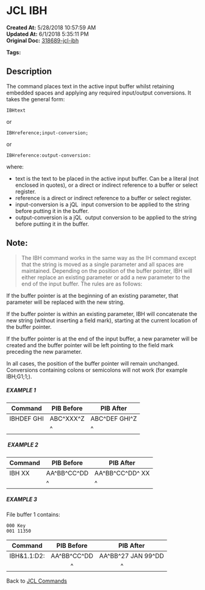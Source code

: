 # JCL IBH

**Created At:** 5/28/2018 10:57:59 AM  
**Updated At:** 6/1/2018 5:35:11 PM  
**Original Doc:** [318689-jcl-ibh](https://docs.jbase.com/45792-jcl/318689-jcl-ibh)  

**Tags:**
<badge text='conversions' vertical='middle' />
<badge text='pointer' vertical='middle' />
<badge text='buffer' vertical='middle' />
<badge text='jcl' vertical='middle' />

## Description 

The command places text in the active input buffer whilst retaining embedded spaces and applying any required input/output conversions. It takes the general form:

```
IBHtext
```

or

```
IBHreference;input-conversion; 
```

or

```
IBHreference:output-conversion:
```



where:

- text is the text to be placed in the active input buffer. Can be a literal (not enclosed in quotes), or a direct or indirect reference to a buffer or select register.
- reference is a direct or indirect reference to a buffer or select register.
- input-conversion is a jQL  input conversion to be applied to the string before putting it in the buffer.
- output-conversion is a jQL  output conversion to be applied to the string before putting it in the buffer.




## Note: 


> The IBH command works in the same way as the IH command except that the string is moved as a single parameter and all spaces are maintained. Depending on the position of the buffer pointer, IBH will either replace an existing parameter or add a new parameter to the end of the input buffer. The rules are as follows:


If the buffer pointer is at the beginning of an existing parameter, that parameter will be replaced with the new string.

If the buffer pointer is within an existing parameter, IBH will concatenate the new string (without inserting a field mark), starting at the current location of the buffer pointer.

If the buffer pointer is at the end of the input buffer, a new parameter will be created and the buffer pointer will be left pointing to the field mark preceding the new parameter.

In all cases, the position of the buffer pointer will remain unchanged. Conversions containing colons or semicolons will not work (for example IBH;G1;1;).



##### EXAMPLE 1


| Command<br> | PIB Before<br> | PIB After<br> |
| --- | --- | --- |
| IBHDEF GHI<br> | ABC^XXX^Z<br> | ABC^DEF GHI^Z<br> |
| <br> | ^<br> | ^<br> |


#####  EXAMPLE 2


| Command<br> | PIB Before<br> | PIB After<br> |
| --- | --- | --- |
| IBH XX<br> | AA^BB^CC^DD<br> | AA^BB^CC^DD^ XX<br> |
| <br> | ^<br> | ^<br> |




##### EXAMPLE 3

File buffer 1 contains:

```
000 Key
001 11350
```


| Command<br> | PIB Before<br> | PIB After<br> |
| --- | --- | --- |
| IBH&1.1:D2:<br> | AA^BB^CC^DD<br> | AA^BB^27 JAN 99^DD<br> |
| <br> |             ^<br> |              ^<br> |




Back to [JCL Commands](jcl-commands)
